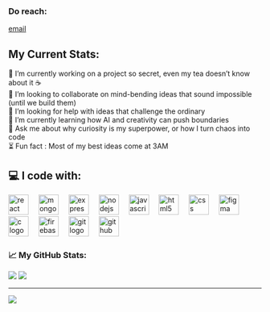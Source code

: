 

### Do reach:
[email](mailto:gollameghana33@gmail.com)

##  My Current Stats:
🤫 I’m currently working on a project so secret, even my tea doesn’t know about it ☕<br>👯 I’m looking to collaborate on mind-bending ideas that sound impossible (until we build them)<br>🤝 I’m looking for help with ideas that challenge the ordinary<br>🌸 I’m currently learning how AI and creativity can push boundaries<br>💬 Ask me about why curiosity is my superpower, or how I turn chaos into code<br>⏳ Fun fact : Most of my best ideas come at 3AM



## 💻 I code with:


<div align="left">
  <img src="https://cdn.jsdelivr.net/gh/devicons/devicon/icons/react/react-original.svg" height="40" alt="react logo"  />
  <img width="12" />
  <img src="https://cdn.jsdelivr.net/gh/devicons/devicon/icons/mongodb/mongodb-original.svg" height="40" alt="mongodb logo"  />
  <img width="12" />
  <img src="https://cdn.jsdelivr.net/gh/devicons/devicon/icons/express/express-original.svg" height="40" alt="express logo"  />
  <img width="12" />
  <img src="https://cdn.jsdelivr.net/gh/devicons/devicon/icons/nodejs/nodejs-original.svg" height="40" alt="nodejs logo"  />
  <img width="12" />
  <img src="https://cdn.jsdelivr.net/gh/devicons/devicon/icons/javascript/javascript-original.svg" height="40" alt="javascript logo"  />
  <img width="12" />
  <img src="https://cdn.jsdelivr.net/gh/devicons/devicon/icons/html5/html5-original.svg" height="40" alt="html5 logo"  />
  <img width="12" />
  <img src="https://cdn.jsdelivr.net/gh/devicons/devicon/icons/css3/css3-original.svg" height="40" alt="css logo"  />
  <img width="12" />
  <img src="https://cdn.jsdelivr.net/gh/devicons/devicon/icons/figma/figma-original.svg" height="40" alt="figma logo"  />
  <img width="12" />
  <img src="https://cdn.jsdelivr.net/gh/devicons/devicon/icons/c/c-original.svg" height="40" alt="c logo"  />
  <img width="12" />
  <img src="https://cdn.jsdelivr.net/gh/devicons/devicon/icons/firebase/firebase-plain.svg" height="40" alt="firebase logo"  />
  <img width="12" />
  <img src="https://cdn.jsdelivr.net/gh/devicons/devicon/icons/git/git-original.svg" height="40" alt="git logo"  />
  <img width="12" />
  <img src="https://cdn.jsdelivr.net/gh/devicons/devicon/icons/github/github-original.svg" height="40" alt="github logo"  />
</div>

###
### 📈 My GitHub Stats:
![](https://github-readme-stats.vercel.app/api?username=meghanagolla3&theme=neon&hide_border=false&include_all_commits=false&count_private=false)
![](https://nirzak-streak-stats.vercel.app/?user=meghanagolla3&theme=neon&hide_border=false)<br/>

---
[![](https://visitcount.itsvg.in/api?id=meghanagolla3&icon=0&color=0)](https://visitcount.itsvg.in)
